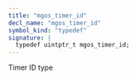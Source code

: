 ```yaml
---
title: "mgos_timer_id"
decl_name: "mgos_timer_id"
symbol_kind: "typedef"
signature: |
  typedef uintptr_t mgos_timer_id;
---
```


Timer ID type 

